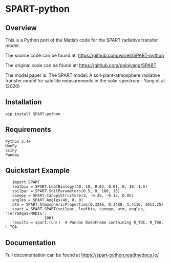 # SPART-python

## Overview
This is a Python port of the Matlab code for the SPART radiative transfer model.

The source code can be found at: https://github.com/wirrell/SPART-python

The original code can be found at: https://github.com/peiqiyang/SPART

The model paper is:
The SPART model: A soil-plant-atmosphere radiative transfer model for satellite measurements in the solar spectrum - Yang et al. (2020)

## Installation
`pip install SPART-python`

## Requirements
```
Python 3.4+
NumPy
SciPy
Pandas
```

## Quickstart Example
```
   import SPART
   leafbio = SPART.LeafBiology(40, 10, 0.02, 0.01, 0, 10, 1.5)
   soilpar = SPART.SoilParameters(0.5, 0, 100, 15)
   canopy = SPART.CanopyStructure(3, -0.35, -0.15, 0.05)
   angles = SPART.Angles(40, 0, 0)
   atm = SPART.AtmosphericProperties(0.3246, 0.3480, 1.4116, 1013.25)
   spart = SPART.SPART(soilpar, leafbio, canopy, atm, angles, 'TerraAqua-MODIS',
                 100)
   results = spart.run()  # Pandas DataFrame containing R_TOC, R_TOA, L_TOA
```

## Documentation
Full documentation can be found at https://spart-python.readthedocs.io/
